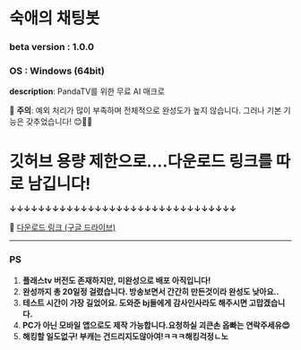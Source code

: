 # 숙애의 채팅봇

### beta version : 1.0.0
### OS : Windows (64bit)
**description**: PandaTV를 위한 무료 AI 매크로 


🚨 **주의**: 예외 처리가 많이 부족하며 전체적으로 완성도가 높지 않습니다. 그러나 기본 기능은 갖추었습니다! 😊🤣🤣

# 깃허브 용량 제한으로....다운로드 링크를 따로 남깁니다!
**↓↓↓↓↓↓↓↓↓↓↓↓↓↓↓↓↓↓↓↓↓↓↓↓↓↓↓↓↓↓↓↓**

🔗 [다운로드 링크 (구글 드라이브)](https://drive.google.com/file/d/1PNFWe_Ijrs_mX8ByTat0lDC-i51TJZ-r/view?usp=drive_link)

---

### PS

1. **플래스tv 버전도 존재하지만, 미완성으로 배포 아직입니다!**
2. **완성까지 총 20일정 걸렸습니다. 방송보면서 간간히 만든것이라 완성도 낮아요..**
3. **테스트 시간이 가장 길었어요. 도와준 bj들에게 감사인사라도 해주시면 고맙겠습니다.**
4. **PC가 아닌 모바일 앱으로도 제작 가능합니다.요청하실 괴큰손 옵빠는 연락주세유😍**
5. **해킹할 일도없구! 부캐는 건드리지도않아여!ㅋㅋㅋ해킹걱정ㄴ노**
